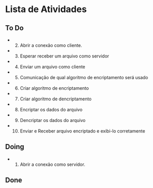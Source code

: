 # Lista de Atividades

## To Do


* 2. Abrir a conexão como cliente.
* 3. Esperar receber um arquivo como servidor
* 4. Enviar um arquivo como cliente
* 5. Comunicação de qual algoritmo de encriptamento será usado
* 6. Criar algoritmo de encriptamento
* 7. Criar algoritmo de dencriptamento
* 8. Encriptar os dados do arquivo
* 9. Dencriptar os dados do arquivo
* 10. Enviar e Receber arquivo encriptado e exibi-lo corretamente


## Doing

* 1. Abrir a conexão como servidor.

## Done